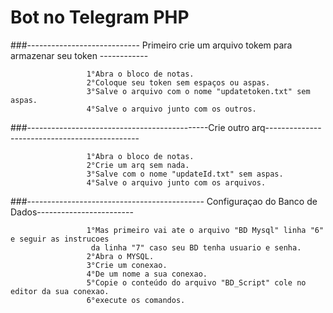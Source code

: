 # Bot no Telegram PHP






###---------------------------- Primeiro crie um arquivo tokem para armazenar seu token ------------
                                                
                     1°Abra o bloco de notas.                                          
                     2°Coloque seu token sem espaços ou aspas.                          
                     3°Salve o arquivo com o nome "updatetoken.txt" sem aspas.          
                     4°Salve o arquivo junto com os outros.                              
###---------------------------------------------Crie outro arq----------------------------------------------
                                                
                     1°Abra o bloco de notas.                                             
                     2°Crie um arq sem nada.                                              
                     3°Salve com o nome "updateId.txt" sem aspas.                         
                     4°Salve o arquivo junto com os arquivos.                             
###-------------------------------------------- Configuraçao do Banco de Dados------------------------
                                                    
                     1°Mas primeiro vai ate o arquivo "BD Mysql" linha "6" e seguir as instrucoes   
                      da linha "7" caso seu BD tenha usuario e senha.                               
                     2°Abra o MYSQL.                                                                
                     3°Crie um conexao.                                                             
                     4°De um nome a sua conexao.                                                    
                     5°Copie o conteúdo do arquivo "BD_Script" cole no editor da sua conexao.       
                     6°execute os comandos.                                                         


